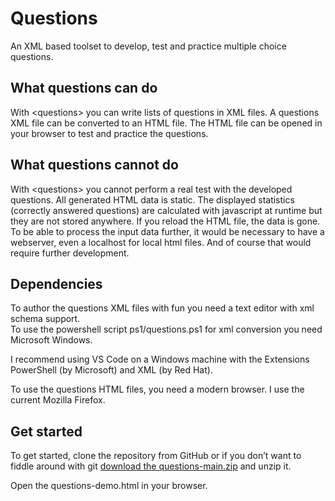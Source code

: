 # Questions

An XML based toolset to develop, test and practice multiple choice questions.

## What questions can do

With &lt;questions&gt; you can write lists of questions in XML files.
A questions XML file can be converted to an HTML file.
The HTML file can be opened in your browser to test and practice the questions.

## What questions cannot do

With &lt;questions&gt; you cannot perform a real test with the developed questions.
All generated HTML data is static. The displayed statistics (correctly answered questions) are calculated with javascript at runtime but they are not stored anywhere. If you reload the HTML file, the data is gone.
To be able to process the input data further, it would be necessary to have a webserver, even a localhost for local html files.
And of course that would require further development.

## Dependencies

To author the questions XML files with fun you need a text editor with xml schema support.\
To use the powershell script ps1/questions.ps1 for xml conversion you need Microsoft Windows.

I recommend using VS Code on a Windows machine with the Extensions PowerShell (by Microsoft) and XML (by Red Hat).

To use the questions HTML files, you need a modern browser. I use the current Mozilla Firefox.

## Get started

To get started, clone the repository from GitHub or if you don’t want to fiddle around with git [download the questions-main.zip](https://github.com/dokumediacoach/questions/archive/main.zip) and unzip it.

Open the questions-demo.html in your browser.